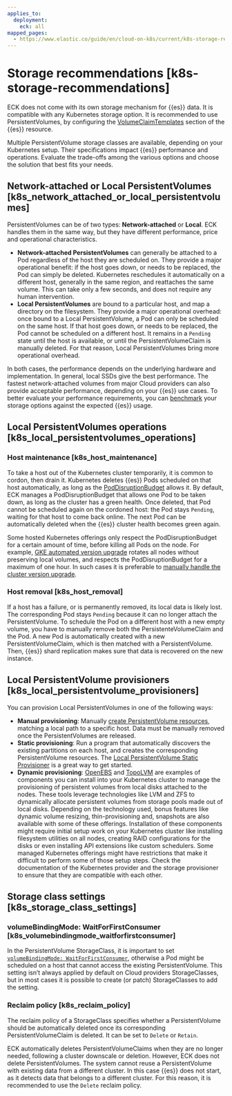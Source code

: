 ```yaml
---
applies_to:
  deployment:
    eck: all
mapped_pages:
  - https://www.elastic.co/guide/en/cloud-on-k8s/current/k8s-storage-recommendations.html
---
```


# Storage recommendations [k8s-storage-recommendations]

ECK does not come with its own storage mechanism for {{es}} data. It is compatible with any Kubernetes storage option. It is recommended to use PersistentVolumes, by configuring the [VolumeClaimTemplates](volume-claim-templates.md) section of the {{es}} resource.

Multiple PersistentVolume storage classes are available, depending on your Kubernetes setup. Their specifications impact {{es}} performance and operations. Evaluate the trade-offs among the various options and choose the solution that best fits your needs.


## Network-attached or Local PersistentVolumes [k8s_network_attached_or_local_persistentvolumes]

PersistentVolumes can be of two types: **Network-attached** or **Local**. ECK handles them in the same way, but they have different performance, price and operational characteristics.

* **Network-attached PersistentVolumes** can generally be attached to a Pod regardless of the host they are scheduled on. They provide a major operational benefit: if the host goes down, or needs to be replaced, the Pod can simply be deleted. Kubernetes reschedules it automatically on a different host, generally in the same region, and reattaches the same volume. This can take only a few seconds, and does not require any human intervention.
* **Local PersistentVolumes** are bound to a particular host, and map a directory on the filesystem. They provide a major operational overhead: once bound to a Local PersistentVolume, a Pod can only be scheduled on the same host. If that host goes down, or needs to be replaced, the Pod cannot be scheduled on a different host. It remains in a `Pending` state until the host is available, or until the PersistentVolumeClaim is manually deleted. For that reason, Local PersistentVolumes bring more operational overhead.

In both cases, the performance depends on the underlying hardware and implementation. In general, local SSDs give the best performance. The fastest network-attached volumes from major Cloud providers can also provide acceptable performance, depending on your {{es}} use cases. To better evaluate your performance requirements, you can [benchmark](https://github.com/elastic/rally) your storage options against the expected {{es}} usage.


## Local PersistentVolumes operations [k8s_local_persistentvolumes_operations]


### Host maintenance [k8s_host_maintenance]

To take a host out of the Kubernetes cluster temporarily, it is common to cordon, then drain it. Kubernetes deletes {{es}} Pods scheduled on that host automatically, as long as the [PodDisruptionBudget](pod-disruption-budget.md) allows it. By default, ECK manages a PodDisruptionBudget that allows one Pod to be taken down, as long as the cluster has a green health. Once deleted, that Pod cannot be scheduled again on the cordoned host: the Pod stays `Pending`, waiting for that host to come back online. The next Pod can be automatically deleted when the {{es}} cluster health becomes green again.

Some hosted Kubernetes offerings only respect the PodDisruptionBudget for a certain amount of time, before killing all Pods on the node. For example, [GKE automated version upgrade](https://cloud.google.com/kubernetes-engine/docs/concepts/cluster-upgrades) rotates all nodes without preserving local volumes, and respects the PodDisruptionBudget for a maximum of one hour. In such cases it is preferable to [manually handle the cluster version upgrade](https://cloud.google.com/kubernetes-engine/docs/concepts/cluster-upgrades#upgrading_manually).


### Host removal [k8s_host_removal]

If a host has a failure, or is permanently removed, its local data is likely lost. The corresponding Pod stays `Pending` because it can no longer attach the PersistentVolume. To schedule the Pod on a different host with a new empty volume, you have to manually remove both the PersistenteVolumeClaim and the Pod. A new Pod is automatically created with a new PersistentVolumeClaim, which is then matched with a PersistentVolume. Then, {{es}} shard replication makes sure that data is recovered on the new instance.


## Local PersistentVolume provisioners [k8s_local_persistentvolume_provisioners]

You can provision Local PersistentVolumes in one of the following ways:

* **Manual provisioning**: Manually [create PersistentVolume resources](https://kubernetes.io/blog/2018/04/13/local-persistent-volumes-beta/#creating-a-local-persistent-volume), matching a local path to a specific host. Data must be manually removed once the PersistentVolumes are released.
* **Static provisioning**: Run a program that automatically discovers the existing partitions on each host, and creates the corresponding PersistentVolume resources. The [Local PersistentVolume Static Provisioner](https://github.com/kubernetes-sigs/sig-storage-local-static-provisioner) is a great way to get started.
* **Dynamic provisioning**: [OpenEBS](https://openebs.io) and [TopoLVM](https://github.com/topolvm/topolvm) are examples of components you can install into your Kubernetes cluster to manage the provisioning of persistent volumes from local disks attached to the nodes. These tools leverage technologies like LVM and ZFS to dynamically allocate persistent volumes from storage pools made out of local disks. Depending on the technology used, bonus features like dynamic volume resizing, thin-provisioning and, snapshots are also available with some of these offerings. Installation of these components might require initial setup work on your Kubernetes cluster like installing filesystem utilities on all nodes, creating RAID configurations for the disks or even installing API extensions like custom schedulers. Some managed Kubernetes offerings might have restrictions that make it difficult to perform some of those setup steps. Check the documentation of the Kubernetes provider and the storage provisioner to ensure that they are compatible with each other.


## Storage class settings [k8s_storage_class_settings]


### volumeBindingMode: WaitForFirstConsumer [k8s_volumebindingmode_waitforfirstconsumer]

In the PersistentVolume StorageClass, it is important to set [`volumeBindingMode: WaitForFirstConsumer`](https://kubernetes.io/docs/concepts/storage/storage-classes/#volume-binding-mode), otherwise a Pod might be scheduled on a host that cannot access the existing PersistentVolume. This setting isn’t always applied by default on Cloud providers StorageClasses, but in most cases it is possible to create (or patch) StorageClasses to add the setting.


### Reclaim policy [k8s_reclaim_policy]

The reclaim policy of a StorageClass specifies whether a PersistentVolume should be automatically deleted once its corresponding PersistentVolumeClaim is deleted. It can be set to `Delete` or `Retain`.

ECK automatically deletes PersistentVolumeClaims when they are no longer needed, following a cluster downscale or deletion. However, ECK does not delete PersistentVolumes. The system cannot reuse a PersistentVolume with existing data from a different cluster. In this case {{es}} does not start, as it detects data that belongs to a different cluster. For this reason, it is recommended to use the `Delete` reclaim policy.
